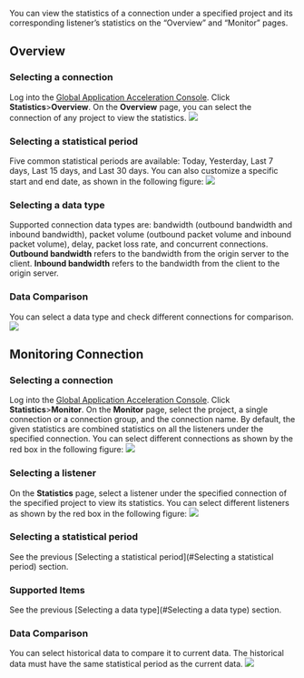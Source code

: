 You can view the statistics of a connection under a specified project and its corresponding listener’s statistics on the “Overview” and “Monitor” pages.
## Overview
### Selecting a connection
Log into the [Global Application Acceleration Console](https://console.cloud.tencent.com/gaap). Click **Statistics**>**Overview**. On the **Overview** page, you can select the connection of any project to view the statistics.
![](https://main.qcloudimg.com/raw/ee8855b279a91831d35c09f12633b4c0.png)
<span id ="Selecting a Statistical Period">
### Selecting a statistical period</span>
Five common statistical periods are available: Today, Yesterday, Last 7 days, Last 15 days, and Last 30 days. You can also customize a specific start and end date, as shown in the following figure:
![](https://main.qcloudimg.com/raw/33c0e700386d4080509118db2cbc6b6a.png)
<span id="Selecting a Data Type">
### Selecting a data type</span>
Supported connection data types are: bandwidth (outbound bandwidth and inbound bandwidth), packet volume (outbound packet volume and inbound packet volume), delay, packet loss rate, and concurrent connections.
**Outbound bandwidth** refers to the bandwidth from the origin server to the client. **Inbound bandwidth** refers to the bandwidth from the client to the origin server.

### Data Comparison
You can select a data type and check different connections for comparison.
![](https://main.qcloudimg.com/raw/6adaaa7336bbc7479b8c5df7c21c3782.png)

## Monitoring Connection
### Selecting a connection
Log into the [Global Application Acceleration Console](https://console.cloud.tencent.com/gaap). Click **Statistics**>**Monitor**. On the **Monitor** page, select the project, a single connection or a connection group, and the connection name. By default, the given statistics are combined statistics on all the listeners under the specified connection. You can select different connections as shown by the red box in the following figure:
![](https://main.qcloudimg.com/raw/b957ff2db257f55cc4369d7c9f08f88f.png)

### Selecting a listener
On the **Statistics** page, select a listener under the specified connection of the specified project to view its statistics. You can select different listeners as shown by the red box in the following figure:
![](https://main.qcloudimg.com/raw/849c21e874f488c623acc245c928a6c4.png)

### Selecting a statistical period
See the previous [Selecting a statistical period](#Selecting a statistical period) section.

### Supported Items
See the previous [Selecting a data type](#Selecting a data type) section.

### Data Comparison
You can select historical data to compare it to current data. The historical data must have the same statistical period as the current data.
![](https://main.qcloudimg.com/raw/a68dcaf4e4735f48304fffb1e045ab67.png)
